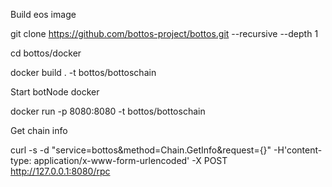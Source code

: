 Build eos image

git clone https://github.com/bottos-project/bottos.git --recursive  --depth 1


cd bottos/docker

docker build . -t bottos/bottoschain

Start botNode docker

docker run -p 8080:8080 -t bottos/bottoschain


Get chain info

curl -s -d "service=bottos&method=Chain.GetInfo&request={}" -H'content-type: application/x-www-form-urlencoded'  -X POST  http://127.0.0.1:8080/rpc 
